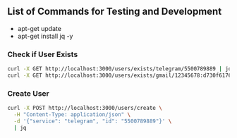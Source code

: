## List of Commands for Testing and Development

- apt-get update
- apt-get install jq -y

### Check if User Exists

```bash
curl -X GET http://localhost:3000/users/exists/telegram/5500789889 | jq
curl -X GET http://localhost:3000/users/exists/gmail/12345678:d730f61761b66d78 | jq
```

### Create User

```bash
curl -X POST http://localhost:3000/users/create \
  -H "Content-Type: application/json" \
  -d '{"service": "telegram", "id": "5500789889"}' \
  | jq
```
